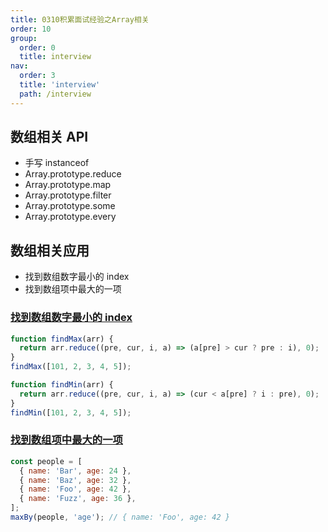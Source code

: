 ```yaml
---
title: 0310积累面试经验之Array相关
order: 10
group:
  order: 0
  title: interview
nav:
  order: 3
  title: 'interview'
  path: /interview
---
```


## 数组相关 API

- 手写 instanceof
- Array.prototype.reduce
- Array.prototype.map
- Array.prototype.filter
- Array.prototype.some
- Array.prototype.every

## 数组相关应用

- 找到数组数字最小的 index
- 找到数组项中最大的一项

### [找到数组数字最小的 index](https://phuoc.ng/collection/1-loc/find-the-index-of-the-minimum-item-of-an-array/)

```js
function findMax(arr) {
  return arr.reduce((pre, cur, i, a) => (a[pre] > cur ? pre : i), 0);
}
findMax([101, 2, 3, 4, 5]);

function findMin(arr) {
  return arr.reduce((pre, cur, i, a) => (cur < a[pre] ? i : pre), 0);
}
findMin([101, 2, 3, 4, 5]);
```

### [找到数组项中最大的一项](https://phuoc.ng/collection/1-loc/find-the-maximum-item-of-an-array-by-given-key/)

```js
const people = [
  { name: 'Bar', age: 24 },
  { name: 'Baz', age: 32 },
  { name: 'Foo', age: 42 },
  { name: 'Fuzz', age: 36 },
];
maxBy(people, 'age'); // { name: 'Foo', age: 42 }
```
